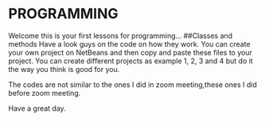 # PROGRAMMING
Welcome this is your first lessons for programming...
##Classes and methods 
Have a look guys on the code on how they work.
You can create your own project on NetBeans and then copy and paste these files to your project.
You can create different projects as example 1, 2, 3 and 4 but do it the way you think is good for you.

The codes are not similar to the ones I did in zoom meeting,these ones I did before zoom meeting.

Have a great day.

